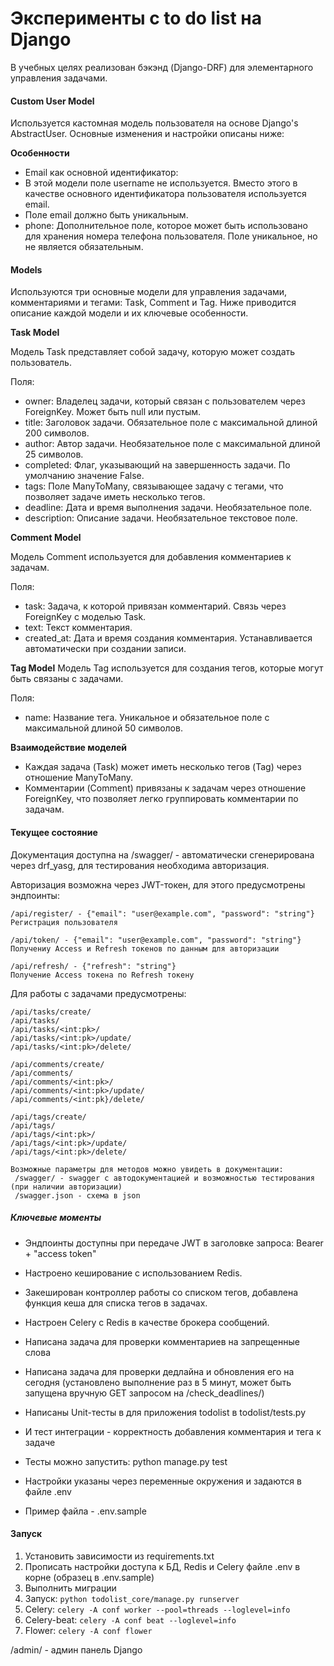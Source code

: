 # Эксперименты с to do list на Django
В учебных целях реализован бэкэнд (Django-DRF) для элементарного управления задачами.
#### Custom User Model
Используется кастомная модель пользователя на основе Django's AbstractUser. Основные изменения и настройки описаны ниже:

**Особенности**

* Email как основной идентификатор:
* В этой модели поле username не используется. Вместо этого в качестве основного идентификатора пользователя используется email.
* Поле email должно быть уникальным.
* phone: Дополнительное поле, которое может быть использовано для хранения номера телефона пользователя. Поле уникальное, но не является обязательным.

#### Models
Используются три основные модели для управления задачами, комментариями и тегами: Task, Comment и Tag. Ниже приводится описание каждой модели и их ключевые особенности.

**Task Model**

Модель Task представляет собой задачу, которую может создать пользователь.

Поля:
* owner: Владелец задачи, который связан с пользователем через ForeignKey. Может быть null или пустым.
* title: Заголовок задачи. Обязательное поле с максимальной длиной 200 символов.
* author: Автор задачи. Необязательное поле с максимальной длиной 25 символов.
* completed: Флаг, указывающий на завершенность задачи. По умолчанию значение False.
* tags: Поле ManyToMany, связывающее задачу с тегами, что позволяет задаче иметь несколько тегов.
* deadline: Дата и время выполнения задачи. Необязательное поле.
* description: Описание задачи. Необязательное текстовое поле.

**Comment Model**

Модель Comment используется для добавления комментариев к задачам.

Поля:
* task: Задача, к которой привязан комментарий. Связь через ForeignKey с моделью Task.
* text: Текст комментария.
* created_at: Дата и время создания комментария. Устанавливается автоматически при создании записи.

**Tag Model**
Модель Tag используется для создания тегов, которые могут быть связаны с задачами.

Поля:
* name: Название тега. Уникальное и обязательное поле с максимальной длиной 50 символов.

**Взаимодействие моделей**

* Каждая задача (Task) может иметь несколько тегов (Tag) через отношение ManyToMany.
* Комментарии (Comment) привязаны к задачам через отношение ForeignKey, что позволяет легко группировать комментарии по задачам.

#### Текущее состояние
Документация доступна на /swagger/ - автоматически сгенерирована через drf_yasg, для тестирования необходима авторизация. 

Авторизация возможна через JWT-токен, для этого предусмотрены эндпоинты:

    /api/register/ - {"email": "user@example.com", "password": "string"}
    Регистрация пользователя

    /api/token/ - {"email": "user@example.com", "password": "string"}
    Получениу Access и Refresh токенов по данным для авторизации

    /api/refresh/ - {"refresh": "string"}
    Получение Access токена по Refresh токену

Для работы с задачами предусмотрены:

    /api/tasks/create/
    /api/tasks/
    /api/tasks/<int:pk>/
    /api/tasks/<int:pk>/update/
    /api/tasks/<int:pk>/delete/

    /api/comments/create/
    /api/comments/
    /api/comments/<int:pk>/
    /api/comments/<int:pk>/update/
    /api/comments/<int:pk}/delete/

    /api/tags/create/
    /api/tags/
    /api/tags/<int:pk>/
    /api/tags/<int:pk>/update/
    /api/tags/<int:pk>/delete/

    Возможные параметры для методов можно увидеть в документации:
     /swagger/ - swagger с автодокументацией и возможностью тестирования (при наличии авторизации)
     /swagger.json - схема в json

##### Ключевые моменты

* Эндпоинты доступны при передаче JWT в заголовке запроса: Bearer + "access token"


* Настроено кеширование с использованием Redis.
* Закеширован контроллер работы со списком тегов, добавлена функция кеша для списка тегов в задачах.


* Настроен Celery с Redis в качестве брокера сообщений.
* Написана задача для проверки комментариев на запрещенные слова
* Написана задача для проверки дедлайна и обновления его на сегодня (установлено выполнение раз в 5 минут, может быть запущена вручную GET запросом на /check_deadlines/)


* Написаны Unit-тесты в для приложения todolist в todolist/tests.py
* И тест интеграции - корректность добавления комментария и тега к задаче
* Тесты можно запустить: python manage.py test


* Настройки указаны через переменные окружения и задаются в файле .env
* Пример файла - .env.sample

#### Запуск
1. Установить зависимости из requirements.txt
2. Прописать настройки доступа к БД, Redis и Celery файле .env в корне (образец в .env.sample)
3. Выполнить миграции
3. Запуск: `python todolist_core/manage.py runserver`
4. Celery: `celery -A conf worker --pool=threads --loglevel=info`
4. Celery-beat: `celery -A conf beat --loglevel=info`
5. Flower: `celery -A conf flower`

/admin/ - админ панель Django
